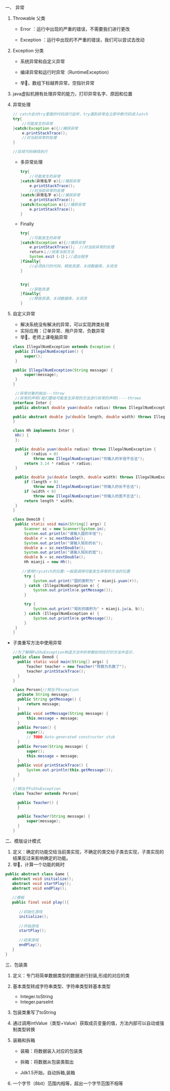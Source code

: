 一、 异常

1. Throwable 父类

   * Error ：运行中出现的严重的错误，不需要我们进行更改

   * Exception ：运行中出现的不严重的错误，我们可以尝试去改动

2. Exception 分类

   * 系统异常和自定义异常

   * 编译异常和运行时异常（RuntimeException）
   * 举🌰，数组下标越界异常，空指针异常

3. java虚拟机拥有处理异常的能力，打印异常名字、原因和位置

4. 异常处理

   ```java
   // catch会对try里面的代码进行监听，try遇到异常会立即中断代码进入atch
   try{
       //可能发生的异常
   }catch(Exception e){//捕获异常
       e.printStackTrace();
       //对当前异常的处理
   }
   
   //后续代码继续执行
   ```

   * 多异常处理

     ```java
     try{
         //可能发生的异常
     }catch(异常名字 e){//捕获异常
         e.printStackTrace(); 
         //对当前异常的处理
     }catch(异常名字 e){//捕获异常
         e.printStackTrace();
     }catch(Exception e){//捕获异常
         e.printStackTrace();
     }
     ```

   * Finally

     ```java
     try{
         //可能发生的异常
     }catch(Exception e){//捕获异常
         e.printStackTrace();  //对当前异常的处理
         return；//结束当前方法
         System.exit（-1）；//退出程序
     }finally{
         //必须执行的代码，释放资源，关闭数据库，关闭流
     }
     
     
     try{
         //获取资源
     }finally{
         //释放资源，关闭数据库，关闭流
     }
     ```

5. 自定义异常
   * 解决系统没有解决的异常，可以实现跨类处理
   * 实际应用：订单异常、用户异常、负数异常
   * 举🌰，老师上课电脑异常   

   ```java
   class IllegalNumException extends Exception {
   	public IllegalNumException() {
   		super();
   	}
   
   public IllegalNumException(String message) {
   		super(message);
   	}
   }
   
    //异常对象的抛出---throw
    //异常的声明(我们要给可能发生异常的方法进行异常的声明)----throws
   interface Inter {
   	public abstract double yuan(double radius) throws IllegalNumException;
   
   public abstract double ju(double length, double width) throws IllegalNumException;
   }
   
   class Hh implements Inter {
   	Hh() {
   	};
   
   	public double yuan(double radius) throws IllegalNumException {
   		if (radius < 0)
   			throw new IllegalNumException("你输入的半径不合法");
   		return 3.14 * radius * radius;
   	}
   
   	public double ju(double length, double width) throws IllegalNumException {
   		if (length < 0)
   			throw new IllegalNumException("你输入的长不合法");
   		if (width < 0)
   			throw new IllegalNumException("你输入的宽不合法");
   		return length * width;
   	}
   }
   
   class Demo10 {
   	public static void main(String[] args) {
   		Scanner sc = new Scanner(System.in);
   		System.out.println("请输入圆的半径");
   		double r = sc.nextDouble();
   		System.out.println("请输入矩形的长");
   		double a = sc.nextDouble();
   		System.out.println("请输入矩形的宽");
   		double b = sc.nextDouble();
   		Hh mianji = new Hh();
       
       //使用trycatch的位置:一般是调用可能发生异常的方法的位置
   		try {
   			System.out.print("圆的面积为" + mianji.yuan(r));
   		} catch (IllegalNumException e) {
   			System.out.println(e.getMessage());
   		}
   
   		try {
   			System.out.print("矩形的面积为" + mianji.ju(a, b));
   		} catch (IllegalNumException e) {
   			System.out.println(e.getMessage());
   		}
   	}
   }
   ```


* 子类重写方法中使用异常

  ```java
  //为了解释FuShuException构造方法中的参数如何在打印方法中显示.
  public class Demo8 {
  	public static void main(String[] args) {
  		Teacher teacher = new Teacher("除数为负数了");
  		teacher.printStackTrace();
  	}
  }
  
  class Person{//相当于Exception
  	private String message;
  	public String getMessage() {
  		return message;
  	}
  	public void setMessage(String message) {
  		this.message = message;
  	}
  	public Person() {
  		super();
  		// TODO Auto-generated constructor stub
  	}
  	public Person(String message) {
  		super();
  		this.message = message;
  	}
  	public void printStackTrace() {
  		System.out.println(this.getMessage());
  	}
  }
  
  //相当于FuShuException
  class Teacher extends Person{
  
  	public Teacher() {
  	}
  
  	public Teacher(String message) {
  		super(message);
  	}
  }
  ```

  

二、模版设计模式

1. 定义：确定的功能交给当前类实现，不确定的类交给子类去实现，子类实现的结果反过来影响确定的功能。
2. 举🌰，计算一个功能的耗时

```java
public abstract class Game {
   abstract void initialize();
   abstract void startPlay();
   abstract void endPlay();
 
   //模板
   public final void play(){
 
      //初始化游戏
      initialize();
 
      //开始游戏
      startPlay();
 
      //结束游戏
      endPlay();
   }
}
```



三、包装类

1. 定义：专门将简单数据类型的数据进行封装,形成的对应的类

2. 基本类型转成字符串类型、字符串类型转基本类型

   * Integer.toString
   * Integer.parseInt

3. 包装类重写了toString

4. 通过调用intValue（类型+Value）获取成员变量的值，方法内部可以自动或强制类型转换

5. 装箱和拆箱

   * 装箱：将数据装入对应的包装类

   * 拆箱：将数据从包装类取出

   * Jdk1.5开始，自动拆箱,装箱

6. 一个字节（8bit）范围内相等，超出一个字节范围不相等



